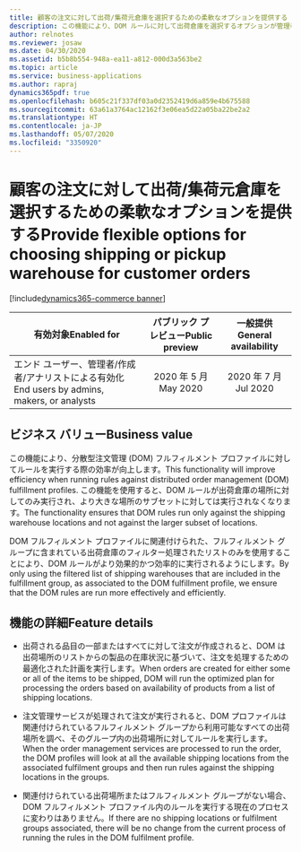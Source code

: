```yaml
---
title: 顧客の注文に対して出荷/集荷元倉庫を選択するための柔軟なオプションを提供する
description: この機能により、DOM ルールに対して出荷倉庫を選択するオプションが管理者に提供されます。
author: relnotes
ms.reviewer: josaw
ms.date: 04/30/2020
ms.assetid: b5b8b554-948a-ea11-a812-000d3a563be2
ms.topic: article
ms.service: business-applications
ms.author: rapraj
dynamics365pdf: true
ms.openlocfilehash: b605c21f337df03a0d2352419d6a859e4b675588
ms.sourcegitcommit: 63a61a3764ac12162f3e06ea5d22a05ba22be2a2
ms.translationtype: HT
ms.contentlocale: ja-JP
ms.lasthandoff: 05/07/2020
ms.locfileid: "3350920"
---
```

# <a name="provide-flexible-options-for-choosing-shipping-or-pickup-warehouse-for-customer-orders"></a><span data-ttu-id="c42cd-103">顧客の注文に対して出荷/集荷元倉庫を選択するための柔軟なオプションを提供する</span><span class="sxs-lookup"><span data-stu-id="c42cd-103">Provide flexible options for choosing shipping or pickup warehouse for customer orders</span></span>
[!include[dynamics365-commerce banner](../includes/dynamics365-commerce.md)]

| <span data-ttu-id="c42cd-104">有効対象</span><span class="sxs-lookup"><span data-stu-id="c42cd-104">Enabled for</span></span>    |  <span data-ttu-id="c42cd-105">パブリック プレビュー</span><span class="sxs-lookup"><span data-stu-id="c42cd-105">Public preview</span></span> | <span data-ttu-id="c42cd-106">一般提供</span><span class="sxs-lookup"><span data-stu-id="c42cd-106">General availability</span></span> | 
| ---------- | :----------: |:----------: |
|<span data-ttu-id="c42cd-107">エンド ユーザー、管理者/作成者/アナリストによる有効化</span><span class="sxs-lookup"><span data-stu-id="c42cd-107">End users by admins, makers, or analysts</span></span>|<span data-ttu-id="c42cd-108">2020 年 5 月</span><span class="sxs-lookup"><span data-stu-id="c42cd-108">May 2020</span></span>| <span data-ttu-id="c42cd-109">2020 年 7 月</span><span class="sxs-lookup"><span data-stu-id="c42cd-109">Jul 2020</span></span>|


## <a name="business-value"></a><span data-ttu-id="c42cd-110">ビジネス バリュー</span><span class="sxs-lookup"><span data-stu-id="c42cd-110">Business value</span></span>
<!-- bv start -->
<span data-ttu-id="c42cd-111">この機能により、分散型注文管理 (DOM) フルフィルメント プロファイルに対してルールを実行する際の効率が向上します。</span><span class="sxs-lookup"><span data-stu-id="c42cd-111">This functionality will improve efficiency when running rules against distributed order management (DOM) fulfillment profiles.</span></span> <span data-ttu-id="c42cd-112">この機能を使用すると、DOM ルールが出荷倉庫の場所に対してのみ実行され、より大きな場所のサブセットに対しては実行されなくなります。</span><span class="sxs-lookup"><span data-stu-id="c42cd-112">The functionality ensures that DOM rules run only against the shipping warehouse locations and not against the larger subset of locations.</span></span> 

<span data-ttu-id="c42cd-113">DOM フルフィルメント プロファイルに関連付けられた、フルフィルメント グループに含まれている出荷倉庫のフィルター処理されたリストのみを使用することにより、DOM ルールがより効果的かつ効率的に実行されるようにします。</span><span class="sxs-lookup"><span data-stu-id="c42cd-113">By only using the filtered list of  shipping warehouses that are included in the fulfillment group, as associated to the DOM fulfillment profile, we ensure that the DOM rules are run more effectively and efficiently.</span></span>  
<!-- bv end -->



## <a name="feature-details"></a><span data-ttu-id="c42cd-114">機能の詳細</span><span class="sxs-lookup"><span data-stu-id="c42cd-114">Feature details</span></span>
<!--feature detail start -->
- <span data-ttu-id="c42cd-115">出荷される品目の一部またはすべてに対して注文が作成されると、DOM は出荷場所のリストからの製品の在庫状況に基づいて、注文を処理するための最適化された計画を実行します。</span><span class="sxs-lookup"><span data-stu-id="c42cd-115">When orders are created for either some or all of the items to be shipped, DOM will run the optimized plan for processing the orders based on availability of products from a list of shipping locations.</span></span>  

- <span data-ttu-id="c42cd-116">注文管理サービスが処理されて注文が実行されると、DOM プロファイルは関連付けられているフルフィルメント グループから利用可能なすべての出荷場所を調べ、そのグループ内の出荷場所に対してルールを実行します。</span><span class="sxs-lookup"><span data-stu-id="c42cd-116">When the order management services are processed to run the order, the DOM profiles will look at all the available shipping locations from the associated fulfilment groups and then run rules against the shipping locations in the groups.</span></span> 

- <span data-ttu-id="c42cd-117">関連付けられている出荷場所またはフルフィルメント グループがない場合、DOM フルフィルメント プロファイル内のルールを実行する現在のプロセスに変わりはありません。</span><span class="sxs-lookup"><span data-stu-id="c42cd-117">If there are no shipping locations or fulfilment groups associated, there will be no change from the current process of running the rules in the DOM fulfilment profile.</span></span> 
<!--feature detail end -->










